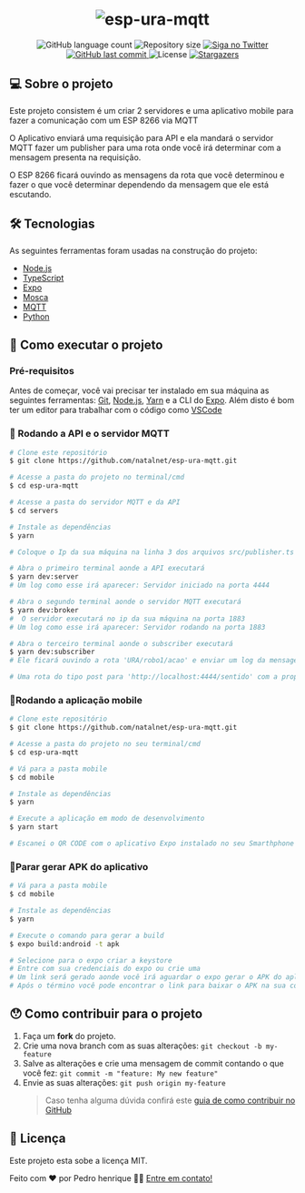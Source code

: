 <h1 align="center">
    <img alt="esp-ura-mqtt" title="esp-ura-mqtt" src="https://i.imgur.com/3zFLNla.png" />
</h1>

<p align="center">
  <img alt="GitHub language count" src="https://img.shields.io/github/languages/count/natalnet/esp-ura-mqtt?color=%2304D361">

  <img alt="Repository size" src="https://img.shields.io/github/repo-size/natalnet/esp-ura-mqtt">

  <a href="https://www.twitter.com/natalnet/">
    <img alt="Siga no Twitter" src="https://img.shields.io/twitter/url?url=https%3A%2F%2Fgithub.com%2Fnatalnet%2Fnlw1">
  </a>
	
  
  <a href="https://github.com/natalnet/esp-ura-mqtt/commits/master">
    <img alt="GitHub last commit" src="https://img.shields.io/github/last-commit/natalnet/esp-ura-mqtt">
  </a>

  <img alt="License" src="https://img.shields.io/badge/license-MIT-brightgreen">
   <a href="https://github.com/natalnet/esp-ura-mqtt/stargazers">
    <img alt="Stargazers" src="https://img.shields.io/github/stars/natalnet/esp-ura-mqtt?style=social">
  </a>
</p>

## 💻 Sobre o projeto

Este projeto consistem é um criar 2 servidores e uma aplicativo mobile para fazer a comunicação com um ESP 8266 via MQTT

O Aplicativo enviará uma requisição para API e ela mandará o servidor MQTT fazer um publisher para uma rota onde você irá determinar com a mensagem presenta na requisição.

O ESP 8266 ficará ouvindo as mensagens da rota que você determinou e fazer o que você determinar dependendo da mensagem que ele está escutando.

## 🛠 Tecnologias

As seguintes ferramentas foram usadas na construção do projeto:

- [Node.js][nodejs]
- [TypeScript][typescript]
- [Expo][expo]
- [Mosca][mosca]
- [MQTT][mqtt]
- [Python][python]

## 🚀 Como executar o projeto

### Pré-requisitos

Antes de começar, você vai precisar ter instalado em sua máquina as seguintes ferramentas:
[Git](https://git-scm.com), [Node.js][nodejs], [Yarn][yarn] e a CLI do [Expo][expo].
Além disto é bom ter um editor para trabalhar com o código como [VSCode][vscode]

### 🎲 Rodando a API e o servidor MQTT

```bash
# Clone este repositório
$ git clone https://github.com/natalnet/esp-ura-mqtt.git

# Acesse a pasta do projeto no terminal/cmd
$ cd esp-ura-mqtt

# Acesse a pasta do servidor MQTT e da API
$ cd servers

# Instale as dependências
$ yarn

# Coloque o Ip da sua máquina na linha 3 dos arquivos src/publisher.ts e subscriber.ts

# Abra o primeiro terminal aonde a API executará
$ yarn dev:server
# Um log como esse irá aparecer: Servidor iniciado na porta 4444

# Abra o segundo terminal aonde o servidor MQTT executará
$ yarn dev:broker
#  O servidor executará no ip da sua máquina na porta 1883
# Um log como esse irá aparecer: Servidor rodando na porta 1883

# Abra o terceiro terminal aonde o subscriber executará
$ yarn dev:subscriber
# Ele ficará ouvindo a rota 'URA/robo1/acao' e enviar um log da mensagem dessa rota, para alterar a rota é só mudar as informações em src/mqtt/subscriber

# Uma rota do tipo post para 'http://localhost:4444/sentido' com a propriedade 'sentido' em json já está criada, você pode conferir nos arquivos src/controllers/ForwardController e routes.ts, altere os arquivos se sentir necessidade.
```

### 📱Rodando a aplicação mobile

```bash
# Clone este repositório
$ git clone https://github.com/natalnet/esp-ura-mqtt.git

# Acesse a pasta do projeto no seu terminal/cmd
$ cd esp-ura-mqtt

# Vá para a pasta mobile
$ cd mobile

# Instale as dependências
$ yarn

# Execute a aplicação em modo de desenvolvimento
$ yarn start

# Escanei o QR CODE com o aplicativo Expo instalado no seu Smarthphone
```

### 📱Parar gerar APK do aplicativo

```bash
# Vá para a pasta mobile
$ cd mobile

# Instale as dependências
$ yarn

# Execute o comando para gerar a build
$ expo build:android -t apk

# Selecione para o expo criar a keystore
# Entre com sua credenciais do expo ou crie uma
# Um link será gerado aonde você irá aguardar o expo gerar o APK do aplicativo
# Após o término você pode encontrar o link para baixar o APK na sua conta do expo
```

## 😯 Como contribuir para o projeto

1. Faça um **fork** do projeto.
2. Crie uma nova branch com as suas alterações: `git checkout -b my-feature`
3. Salve as alterações e crie uma mensagem de commit contando o que você fez: `git commit -m "feature: My new feature"`
4. Envie as suas alterações: `git push origin my-feature`
   > Caso tenha alguma dúvida confirá este [guia de como contribuir no GitHub](https://github.com/firstcontributions/first-contributions)

## 📝 Licença

Este projeto esta sobe a licença MIT.

Feito com ❤️ por Pedro henrique 👋🏽 [Entre em contato!](https://www.linkedin.com/in/pedro-henrique-b9541a199/)

[nodejs]: https://nodejs.org/
[typescript]: https://www.typescriptlang.org/
[expo]: https://docs.expo.io/get-started/installation/
[reactjs]: https://reactjs.org
[rn]: https://facebook.github.io/react-native/
[yarn]: https://yarnpkg.com/
[vscode]: https://code.visualstudio.com/
[vceditconfig]: https://marketplace.visualstudio.com/items?itemName=EditorConfig.EditorConfig
[license]: https://opensource.org/licenses/MIT
[vceslint]: https://marketplace.visualstudio.com/items?itemName=dbaeumer.vscode-eslint
[prettier]: https://marketplace.visualstudio.com/items?itemName=esbenp.prettier-vscode
[rs]: https://rocketseat.com.br
[yarn]: https://yarnpkg.com/getting-started/install
[mosca]: https://github.com/moscajs/mosca
[mqtt]: http://docs.oasis-open.org/mqtt/mqtt/v3.1.1/os/mqtt-v3.1.1-os.html
[python]: https://docs.python.org/3/
